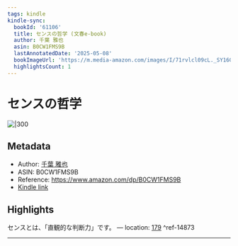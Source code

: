 ```yaml
---
tags: kindle
kindle-sync:
  bookId: '61106'
  title: センスの哲学 (文春e-book)
  author: 千葉 雅也
  asin: B0CW1FMS9B
  lastAnnotatedDate: '2025-05-08'
  bookImageUrl: 'https://m.media-amazon.com/images/I/71rvlcl09cL._SY160.jpg'
  highlightsCount: 1
---
```


# センスの哲学
![|300](https://m.media-amazon.com/images/I/71rvlcl09cL.jpg)
## Metadata
* Author: [千葉 雅也](https://www.amazon.comundefined)
* ASIN: B0CW1FMS9B
* Reference: https://www.amazon.com/dp/B0CW1FMS9B
* [Kindle link](kindle://book?action=open&asin=B0CW1FMS9B)

## Highlights
センスとは、「直観的な判断力」です。 — location: [179](kindle://book?action=open&asin=B0CW1FMS9B&location=179) ^ref-14873

---
